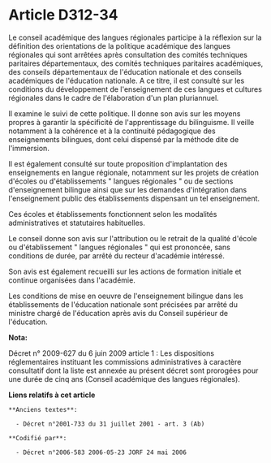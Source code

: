 # Article D312-34

Le conseil académique des langues régionales participe à la réflexion sur la définition des orientations de la politique
académique des langues régionales qui sont arrêtées après consultation des comités techniques paritaires départementaux, des
comités techniques paritaires académiques, des conseils départementaux de l'éducation nationale et des conseils académiques
de l'éducation nationale. A ce titre, il est consulté sur les conditions du développement de l'enseignement de ces langues et
cultures régionales dans le cadre de l'élaboration d'un plan pluriannuel.

Il examine le suivi de cette politique. Il donne son avis sur les moyens propres à garantir la spécificité de l'apprentissage
du bilinguisme. Il veille notamment à la cohérence et à la continuité pédagogique des enseignements bilingues, dont celui
dispensé par la méthode dite de l'immersion.

Il est également consulté sur toute proposition d'implantation des enseignements en langue régionale, notamment sur les
projets de création d'écoles ou d'établissements " langues régionales " ou de sections d'enseignement bilingue ainsi que sur
les demandes d'intégration dans l'enseignement public des établissements dispensant un tel enseignement.

Ces écoles et établissements fonctionnent selon les modalités administratives et statutaires habituelles.

Le conseil donne son avis sur l'attribution ou le retrait de la qualité d'école ou d'établissement " langues régionales " qui
est prononcée, sans conditions de durée, par arrêté du recteur d'académie intéressé.

Son avis est également recueilli sur les actions de formation initiale et continue organisées dans l'académie.

Les conditions de mise en oeuvre de l'enseignement bilingue dans les établissements de l'éducation nationale sont précisées
par arrêté du ministre chargé de l'éducation après avis du Conseil supérieur de l'éducation.

**Nota:**

Décret n° 2009-627 du 6 juin 2009 article 1 : Les dispositions réglementaires instituant les commissions administratives à
caractère consultatif dont la liste est annexée au présent décret sont prorogées pour une durée de cinq ans (Conseil
académique des langues régionales).

**Liens relatifs à cet article**

	**Anciens textes**:

	  - Décret n°2001-733 du 31 juillet 2001 - art. 3 (Ab)

	**Codifié par**:

	  - Décret n°2006-583 2006-05-23 JORF 24 mai 2006
